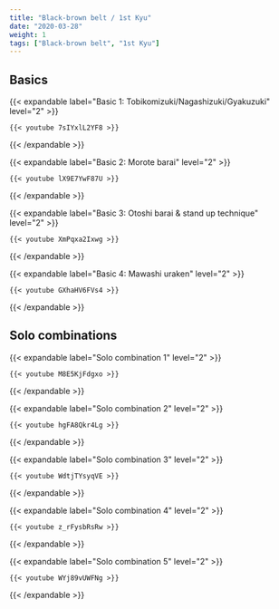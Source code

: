 ```yaml
---
title: "Black-brown belt / 1st Kyu"
date: "2020-03-28"
weight: 1
tags: ["Black-brown belt", "1st Kyu"]
---
```


## Basics

{{< expandable label="Basic 1: Tobikomizuki/Nagashizuki/Gyakuzuki" level="2" >}}

    {{< youtube 7sIYxlL2YF8 >}}

{{< /expandable >}}


{{< expandable label="Basic 2: Morote barai" level="2" >}}

    {{< youtube lX9E7YwF87U >}}

{{< /expandable >}}


{{< expandable label="Basic 3: Otoshi barai & stand up technique" level="2" >}}

    {{< youtube XmPqxa2Ixwg >}}

{{< /expandable >}}


{{< expandable label="Basic 4: Mawashi uraken" level="2" >}}

    {{< youtube GXhaHV6FVs4 >}}

{{< /expandable >}}


## Solo combinations

{{< expandable label="Solo combination 1" level="2" >}}

    {{< youtube M8E5KjFdgxo >}}

{{< /expandable >}}


{{< expandable label="Solo combination 2" level="2" >}}

    {{< youtube hgFA8Qkr4Lg >}}

{{< /expandable >}}


{{< expandable label="Solo combination 3" level="2" >}}

    {{< youtube WdtjTYsyqVE >}}

{{< /expandable >}}


{{< expandable label="Solo combination 4" level="2" >}}

    {{< youtube z_rFysbRsRw >}}

{{< /expandable >}}


{{< expandable label="Solo combination 5" level="2" >}}

    {{< youtube WYj89vUWFNg >}}

{{< /expandable >}}